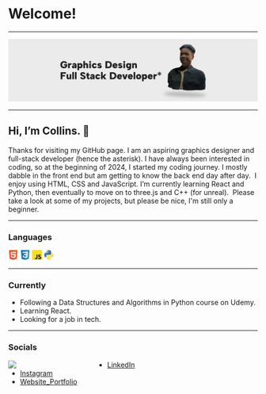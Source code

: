 # Welcome!

---

![banner.png](./assests/banner.png)

---

## Hi, I’m Collins. 🫡

Thanks for visiting my GitHub page. I am an aspiring graphics designer and full-stack developer (hence the asterisk). I have always been interested in coding, so at the beginning of 2024, I started my coding journey. I mostly dabble in the front end but am getting to know the back end day after day.  I enjoy using HTML, CSS and JavaScript. I’m currently learning React and Python, then eventually to move on to three.js and C++ (for unreal).  Please take a look at some of my projects, but please be nice, I'm still only a beginner.

---

### Languages

<code><img src="./assests/html.png" alt="html" width="20"></code>
<code><img src="./assests/css.png" alt="html" width="20"></code>
<code><img src="./assests/js.png" alt="html" width="20"></code>
<code><img src="./assests/python.png" alt="html" width="20"></code>

---

### Currently

- Following a Data Structures and Algorithms in Python course on Udemy.
- Learning React.
- Looking for a job in tech.

---

### Socials 

<img align="left" src="./assests/ME-pf.gif" width="200">

- [LinkedIn](https://www.linkedin.com/in/collinscomondi/) <br>
- [Instagram](https://www.instagram.com/someprofoundname/) <br>
- [Website_Portfolio](https://www.someprofoundname.com)